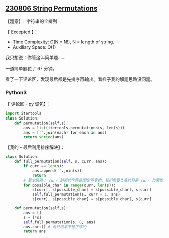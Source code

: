 ## [230806 String Permutations](https://practice.geeksforgeeks.org/problems/permutations-of-a-given-string-1587115620/1)

【题意】： 字符串的全排列

【 Excepted 】：
- Time Complexity: O(N * N!), N = length of string.
- Auxiliary Space: O(1)

我只想说：你管这叫简单题……

一道简单题花了 67 分钟。

看了一下评论区，发现最后都是先排序再输出。看样子我的解题思路没问题。

### Python3

【 评论区 - py 调包】：
```py
import itertools
class Solution:
    def permutation(self,s):
        ans = list(itertools.permutations(s, len(s)))
        ans = [''.join(each) for each in ans]
        return sorted(ans)
```

【我的 - 最后利用排序解决】：
```py
class Solution:
    def full_permutation(self, s, curr, ans):
        if curr == len(s):
            ans.append(''.join(s))
            return
        # 基本思路： curr 前面的字符是固定不变的，我们需要负责的只是 curr 位置能有几种情况。
        for possible_char in range(curr, len(s)):
            s[curr], s[possible_char] = s[possible_char], s[curr]
            self.full_permutation(s, curr + 1, ans)
            s[curr], s[possible_char] = s[possible_char], s[curr]

    def permutation(self,s):
        ans = []
        s = [*s]
        self.full_permutation(s, 0, ans)
        ans.sort() # 最终结果不是正序的
        return ans
```